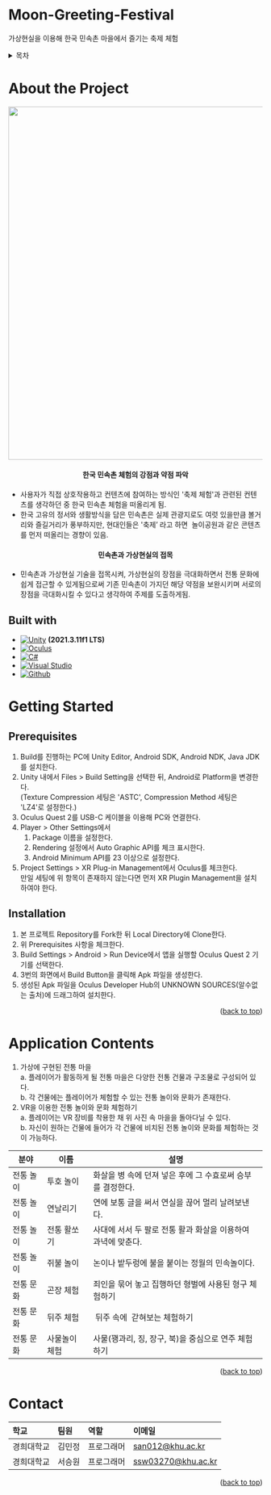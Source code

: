<a name="readme-top"></a>
# Moon-Greeting-Festival
가상현실을 이용해 한국 민속촌 마을에서 즐기는 축제 체험

<!-- TABLE OF CONTENTS -->
<details>
  <summary>목차</summary>
  <ol>
    <li>
      <a href="#about-the-project">About the Project</a>
      <ul>
        <li><a href="#built-with">Built with</a></li>
      </ul>
    </li>
    <li>
      <a href="#getting-started">Getting Started</a>
      <ul>
        <li><a href="#prerequisites">Prerequisites</a></li>
        <li><a href="#installation">Installation</a></li>
      </ul>
    </li>
    <li><a href="#application-contents">Application Contents</a></li>
    <li><a href="#contact">Contact</a></li>
  </ol>
</details>

# About the Project
<div align="center"><img src=https://user-images.githubusercontent.com/70145314/211251139-efe20c28-fe66-45d4-a832-5bd64be83734.png width="700"></div> 


<h4 align="center">한국 민속촌 체험의 강점과 약점 파악 <br/></h4>

- 사용자가 직접 상호작용하고 컨텐츠에 참여하는 방식인 '축제 체험'과 관련된 컨텐츠를 생각하던 중 한국 민속촌 체험을 떠올리게 됨.
- 한국 고유의 정서와 생활방식을 담은 민속촌은 실제 관광지로도 여럿 있을만큼 볼거리와 즐길거리가 풍부하지만, 현대인들은 '축제’ 라고 하면 
놀이공원과 같은 콘텐츠를 먼저 떠올리는 경향이 있음.

<h4 align="center">민속촌과 가상현실의 접목 <br/></h4>

- 민속촌과 가상현실 기술을 접목시켜, 가상현실의 장점을 극대화하면서 전통 문화에 쉽게 접근할 수 있게됨으로써 기존 민속촌이 가지던 해당 약점을 보완시키며 서로의 장점을 극대화시킬 수 있다고 생각하여 주제를 도출하게됨.

## Built with
* [![Unity][Unity]][Unity-url] **(2021.3.11f1 LTS)**
* [![Oculus][Oculus]][Oculus-url]
* [![C#][C#]][C#-url]
* [![Visual Studio][Visual Studio]][VS-url]
* [![Github][Github]][Github-url]

# Getting Started

## Prerequisites
1. Build를 진행하는 PC에 Unity Editor, Android SDK, Android NDK, Java JDK를 설치한다. 
2. Unity 내에서 Files > Build Setting을 선택한 뒤, Android로 Platform을 변경한다. <br/>
   (Texture Compression 세팅은 'ASTC', Compression Method 세팅은 'LZ4'로 설정한다.)
3. Oculus Quest 2를 USB-C 케이블을 이용해 PC와 연결한다.
4. Player > Other Settings에서 
    1. Package 이름을 설정한다.
    2. Rendering 설정에서 Auto Graphic API를 체크 표시한다.
    3. Android Minimum API를 23 이상으로 설정한다.
5. Project Settings > XR Plug-in Management에서 Oculus를 체크한다. <br/>
   만일 세팅에 위 항목이 존재하지 않는다면 먼저 XR Plugin Management을 설치하여야 한다. 

## Installation
1. 본 프로젝트 Repository를 Fork한 뒤 Local Directory에 Clone한다.
2. 위 Prerequisites 사항을 체크한다.
3. Build Settings > Android > Run Device에서 앱을 실행할 Oculus Quest 2 기기를 선택한다.
4. 3번의 화면에서 Build Button을 클릭해 Apk 파일을 생성한다.
5. 생성된 Apk 파일을 Oculus Developer Hub의 UNKNOWN SOURCES(알수없는 출처)에 드래그하여 설치한다.

<p align="right">(<a href="#readme-top">back to top</a>)</p>

# Application Contents
1. 가상에 구현된 전통 마을 <br/>
a. 플레이어가 활동하게 될 전통 마을은 다양한 전통 건물과 구조물로 구성되어 있다. <br/>
b. 각 건물에는 플레이어가 체험할 수 있는 전통 놀이와 문화가 존재한다. <br/>
2. VR을 이용한 전통 놀이와 문화 체험하기 <br/>
a. 플레이어는 VR 장비를 착용한 채 위 사진 속 마을을 돌아다닐 수 있다. <br/>
b. 자신이 원하는 건물에 들어가 각 건물에 비치된 전통 놀이와 문화를 체험하는 것이 가능하다. <br/>

|분야| 이름 | 설명 |
|---|---|---|
|전통 놀이|투호 놀이|화살을 병 속에 던져 넣은 후에 그 수효로써 승부를 결정한다.|
|전통 놀이|연날리기|연에 보통 글을 써서 연실을 끊어 멀리 날려보낸다.|
|전통 놀이|전통 활쏘기|사대에 서서 두 팔로 전통 활과 화살을 이용하여 과녁에 맞춘다.|
|전통 놀이|쥐불 놀이|논이나 밭두렁에 불을 붙이는 정월의 민속놀이다.|
|전통 문화|곤장 체험|죄인을 묶어 놓고 집행하던 형벌에 사용된 형구 체험하기|
|전통 문화|뒤주 체험| 뒤주 속에  갇혀보는 체험하기|
|전통 문화|사물놀이 체험|사물(꽹과리, 징, 장구, 북)을 중심으로 연주 체험하기|

<p align="right">(<a href="#readme-top">back to top</a>)</p>



# Contact
| 학교     |팀원          |역할       |이메일                     |
|:--------|:------------|:---------|:------------------------|
| 경희대학교 | 김민정       | 프로그래머   |san012@khu.ac.kr|
| 경희대학교 | 서승원       | 프로그래머    |ssw03270@khu.ac.kr |

<p align="right">(<a href="#readme-top">back to top</a>)</p>


<!-- MARKDOWN LINKS & IMAGES -->

[Unity]: https://img.shields.io/badge/Unity-000000?style=for-the-badge&logo=Unity&logoColor=white
[Unity-url]: https://unity.com/
[C#]:https://img.shields.io/badge/C%20Sharp-239120?style=for-the-badge&logo=C%20sharp&logoColor=white
[C#-url]: https://en.wikipedia.org/wiki/C_Sharp_(programming_language)
[Oculus]: https://img.shields.io/badge/Oculus-1C1E20?style=for-the-badge&logo=Oculus&logoColor=white
[Oculus-url]: https://www.oculus.com/experiences/quest/
[Visual Studio]: https://img.shields.io/badge/Visual%20Studio-5C2D91?style=for-the-badge&logo=Visual%20Studio&logoColor=white
[VS-url]: https://visualstudio.microsoft.com/ko/
[Github]: https://img.shields.io/badge/Github-5C2D91?style=for-the-badge&logo=Github&logoColor=white
[Github-url]: https://github.com/ssw03270/Moon-Greeting-Festival
